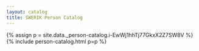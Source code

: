 ```yaml
---
layout: catalog
title: SWERIK Person Catalog
---
```

{% assign p = site.data._person-catalog.i-EwWj1hhTj77GkxX2Z7SW8V %}
{% include person-catalog.html p=p %}

